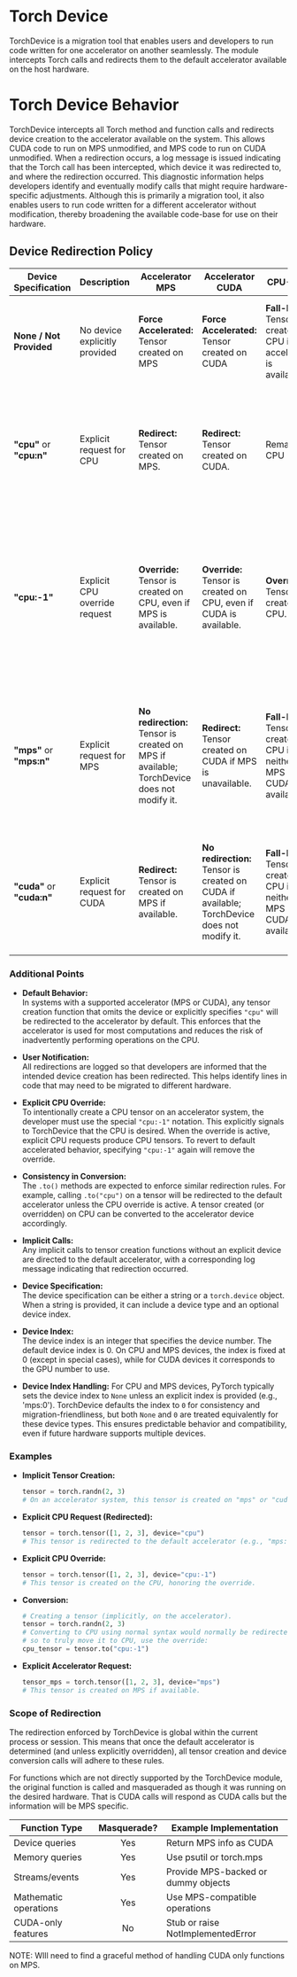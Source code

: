 # Torch Device

TorchDevice is a migration tool that enables users and developers to run code written for one accelerator on another seamlessly. The module intercepts Torch calls and redirects them to the default accelerator available on the host hardware.

# Torch Device Behavior

TorchDevice intercepts all Torch method and function calls and redirects device creation to the accelerator available on the system. This allows CUDA code to run on MPS unmodified, and MPS code to run on CUDA unmodified. When a redirection occurs, a log message is issued indicating that the Torch call has been intercepted, which device it was redirected to, and where the redirection occurred. This diagnostic information helps developers identify and eventually modify calls that might require hardware-specific adjustments. Although this is primarily a migration tool, it also enables users to run code written for a different accelerator without modification, thereby broadening the available code-base for use on their hardware.

## Device Redirection Policy

| **Device Specification** | **Description** | **Accelerator MPS** | **Accelerator CUDA** | **CPU-Only** | **Notes** |
|--------------------------|-----------------|---------------------|----------------------|--------------|-----------|
| **None / Not Provided** | No device explicitly provided | **Force Accelerated:** Tensor created on MPS | **Force Accelerated:** Tensor created on CUDA | **Fall-back:** Tensor created on CPU if no accelerator is available. | The tensor creation wrapper automatically injects the default accelerator device. |
| **"cpu"** or **"cpu:n"** | Explicit request for CPU | **Redirect:** Tensor created on MPS. | **Redirect:** Tensor created on CUDA. | Remains CPU | Assumes many explicit CPU calls are unintentional; forces accelerated computation unless the developer uses the override. |
| **"cpu:-1"** | Explicit CPU override request | **Override:** Tensor is created on CPU, even if MPS is available. | **Override:** Tensor is created on CPU, even if CUDA is available. | **Override:** Tensor is created on CPU. | Special syntax to request a genuine CPU tensor. Once the override is active, all subsequent explicit CPU requests will yield CPU tensors until the override is toggled off. |
| **"mps"** or **"mps:n"** | Explicit request for MPS | **No redirection:** Tensor is created on MPS if available; TorchDevice does not modify it. | **Redirect:** Tensor created on CUDA if MPS is unavailable. | **Fall-Back:** Tensor created on CPU if neither MPS nor CUDA is available. | If the requested accelerator exists, TorchDevice leaves it unchanged; otherwise, redirection occurs based on system availability. |
| **"cuda"** or **"cuda:n"** | Explicit request for CUDA | **Redirect:** Tensor is created on MPS if available. | **No redirection:** Tensor is created on CUDA if available; TorchDevice does not modify it. | **Fall-Back:** Tensor created on CPU if neither MPS nor CUDA is available. | If MPS is available and preferred over CUDA, a CUDA request may be redirected to MPS. Otherwise, the request is honored. |

### Additional Points

- **Default Behavior:**  
  In systems with a supported accelerator (MPS or CUDA), any tensor creation function that omits the device or explicitly specifies `"cpu"` will be redirected to the accelerator by default. This enforces that the accelerator is used for most computations and reduces the risk of inadvertently performing operations on the CPU.

- **User Notification:**  
  All redirections are logged so that developers are informed that the intended device creation has been redirected. This helps identify lines in code that may need to be migrated to different hardware.

- **Explicit CPU Override:**  
  To intentionally create a CPU tensor on an accelerator system, the developer must use the special `"cpu:-1"` notation. This explicitly signals to TorchDevice that the CPU is desired. When the override is active, explicit CPU requests produce CPU tensors. To revert to default accelerated behavior, specifying `"cpu:-1"` again will remove the override.

- **Consistency in Conversion:**  
  The `.to()` methods are expected to enforce similar redirection rules. For example, calling `.to("cpu")` on a tensor will be redirected to the default accelerator unless the CPU override is active. A tensor created (or overridden) on CPU can be converted to the accelerator device accordingly.

- **Implicit Calls:**  
  Any implicit calls to tensor creation functions without an explicit device are directed to the default accelerator, with a corresponding log message indicating that redirection occurred.

- **Device Specification:**  
  The device specification can be either a string or a `torch.device` object. When a string is provided, it can include a device type and an optional device index.

- **Device Index:**  
  The device index is an integer that specifies the device number. The default device index is 0. On CPU and MPS devices, the index is fixed at 0 (except in special cases), while for CUDA devices it corresponds to the GPU number to use.

- **Device Index Handling:**
  For CPU and MPS devices, PyTorch typically sets the device index to `None` unless an explicit index is provided (e.g., 'mps:0'). TorchDevice defaults the index to `0` for consistency and migration-friendliness, but both `None` and `0` are treated equivalently for these device types. This ensures predictable behavior and compatibility, even if future hardware supports multiple devices.

### Examples

- **Implicit Tensor Creation:**  
  ```python
  tensor = torch.randn(2, 3)
  # On an accelerator system, this tensor is created on "mps" or "cuda" by default.
  ```

- **Explicit CPU Request (Redirected):**  
  ```python
  tensor = torch.tensor([1, 2, 3], device="cpu")
  # This tensor is redirected to the default accelerator (e.g., "mps:0" or "cuda:0").
  ```

- **Explicit CPU Override:**  
  ```python
  tensor = torch.tensor([1, 2, 3], device="cpu:-1")
  # This tensor is created on the CPU, honoring the override.
  ```

- **Conversion:**  
  ```python
  # Creating a tensor (implicitly, on the accelerator).
  tensor = torch.randn(2, 3)
  # Converting to CPU using normal syntax would normally be redirected,
  # so to truly move it to CPU, use the override:
  cpu_tensor = tensor.to("cpu:-1")
  ```

- **Explicit Accelerator Request:**  
  ```python
  tensor_mps = torch.tensor([1, 2, 3], device="mps")
  # This tensor is created on MPS if available.
  ```

### Scope of Redirection

The redirection enforced by TorchDevice is global within the current process or session. This means that once the default accelerator is determined (and unless explicitly overridden), all tensor creation and device conversion calls will adhere to these rules.

For functions which are not directly supported by the TorchDevice module, the original function is called and masqueraded as though it was running on the desired hardware.  That is CUDA calls will respond as CUDA calls but the information will be MPS specific.


| Function Type | Masquerade? | Example Implementation |
|---------------------- |:-----------:|---------------------------------------|
| Device queries | Yes | Return MPS info as CUDA |
| Memory queries | Yes | Use psutil or torch.mps |
| Streams/events | Yes | Provide MPS-backed or dummy objects |
| Mathematic operations | Yes | Use MPS-compatible operations |
| CUDA-only features | No | Stub or raise NotImplementedError |

NOTE: WIll need to find  a graceful method of handling CUDA only functions on MPS.
